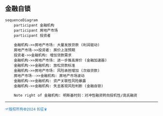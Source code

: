 ## 金融自锁

```mermaid
sequenceDiagram
    participant 金融机构
    participant 房地产市场
    participant 投资者

    金融机构->>房地产市场: 大量发放贷款 (利润驱动)
    房地产市场->>投资者: 房价上涨预期
    投资者->>金融机构: 增加贷款需求
    金融机构->>房地产市场: 进一步推高房价 (金融加速器)
    金融机构->>金融机构: 放松贷款标准
    金融机构->>房地产市场: 风险承担增加 (次级贷款)
    房地产市场-->>金融机构: 房地产市场波动
    金融机构->>金融机构: 资产关联性风险暴露
    金融机构->>金融机构: 失去客观风险判断 (金融自锁)

    Note right of 金融机构: 明斯基时刻：对冲性融资转向投机性/庞氏融资
```
---
<span style="color:#1f77b4; font-weight:; font-size:12px;">☞版权所有©2024 长征♛</span>
